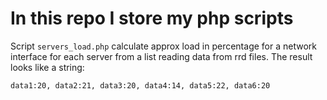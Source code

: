 # In this repo I store my php scripts

Script `servers_load.php` calculate approx load in percentage for a network interface for each server from a list reading data from rrd files.
The result looks like a string:

```
data1:20, data2:21, data3:20, data4:14, data5:22, data6:20
```
